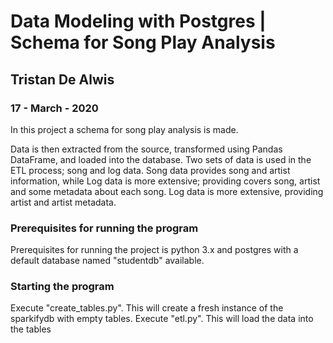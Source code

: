 # Data Modeling with Postgres | Schema for Song Play Analysis
## Tristan De Alwis
### 17 - March - 2020

In this project a schema for song play analysis is made.

Data is then extracted from the source, transformed using Pandas DataFrame, and loaded into the database. Two sets of data is used in the ETL process; song and log data. Song data provides song and artist information, while Log data is more extensive; providing covers song, artist and some metadata about each song. Log data is more extensive, providing artist and artist metadata.

### Prerequisites for running the program

Prerequisites for running the project is python 3.x and postgres with a default database named "studentdb" available.

### Starting the program

Execute "create_tables.py". This will create a fresh instance of the sparkifydb with empty tables.
Execute "etl.py". This will load the data into the tables